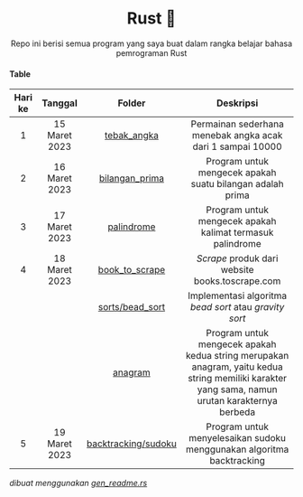 <div align="center">

# Rust 🦀

Repo ini berisi semua program yang saya buat dalam rangka belajar bahasa pemrograman Rust

</div>

#### Table

|Hari ke|Tanggal|Folder|Deskripsi|
|:--:|:--:|:--:|:--:|
|1|15 Maret 2023|[tebak_angka](/tebak_angka)|Permainan sederhana menebak angka acak dari 1 sampai 10000|
|2|16 Maret 2023|[bilangan_prima](/bilangan_prima)|Program untuk mengecek apakah suatu bilangan adalah prima|
|3|17 Maret 2023|[palindrome](/palindrome)|Program untuk mengecek apakah kalimat termasuk palindrome|
|4|18 Maret 2023|[book_to_scrape](/book_to_scrape)|_Scrape_ produk dari website books.toscrape.com|
|||[sorts/bead_sort](/sorts/bead_sort)|Implementasi algoritma _bead sort_ atau _gravity sort_|
|||[anagram](/anagram)|Program untuk mengecek apakah kedua string merupakan anagram, yaitu kedua string memiliki karakter yang sama, namun urutan karakternya berbeda|
|5|19 Maret 2023|[backtracking/sudoku](/backtracking/sudoku)|Program untuk menyelesaikan sudoku menggunakan algoritma backtracking|


_dibuat menggunakan [gen_readme.rs](/gen_readme.rs)_
